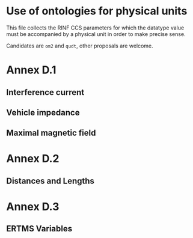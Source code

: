 # Use of ontologies for physical units
This file collects the RINF CCS parameters for which the datatype value must be accompanied by a physical unit in order to make precise sense.

Candidates are `om2` and `qudt`, other proposals are welcome.

# Annex D.1

## Interference current

## Vehicle impedance

## Maximal magnetic field

# Annex D.2

## Distances and Lengths

# Annex D.3

## ERTMS Variables
